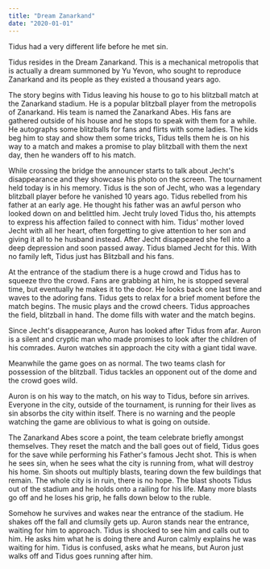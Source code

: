 ```yaml
---
title: "Dream Zanarkand"
date: "2020-01-01"
---
```


Tidus had a very different life before he met sin.

Tidus resides in the Dream Zanarkand. This is a mechanical metropolis that is actually a dream summoned by Yu Yevon, who sought to reproduce Zanarkand and its people as they existed a thousand years ago.

The story begins with Tidus leaving his house to go to his blitzball match at the Zanarkand stadium. He is a popular blitzball player from the metropolis of Zanarkand. His team is named the Zanarkand Abes. His fans are gathered outside of his house and he stops to speak with them for a while. He autographs some blitzballs for fans and flirts with some ladies. The kids beg him to stay and show them some tricks, Tidus tells them he is on his way to a match and makes a promise to play blitzball with them the next day, then he wanders off to his match.

While crossing the bridge the announcer starts to talk about Jecht's disappearance and they showcase his photo on the screen. The tournament held today is in his memory. Tidus is the son of Jecht, who was a legendary blitzball player before he vanished 10 years ago. Tidus rebelled from his father at an early age. He thought his father was an awful person who looked down on and belittled him. Jecht truly loved Tidus tho, his attempts to express his affection failed to connect with him. Tidus' mother loved Jecht with all her heart, often forgetting to give attention to her son and giving it all to he husband instead. After Jecht disappeared she fell into a deep depression and soon passed away. Tidus blamed Jecht for this. With no family left, Tidus just has Blitzball and his fans.

At the entrance of the stadium there is a huge crowd and Tidus has to squeeze thro the crowd. Fans are grabbing at him, he is stopped several time, but eventually he makes it to the door. He looks back one last time and waves to the adoring fans. Tidus gets to relax for a brief moment before the match begins. The music plays and the crowd cheers. Tidus approaches the field, blitzball in hand. The dome fills with water and the match begins.

Since Jecht's disappearance, Auron has looked after Tidus from afar. Auron is a silent and cryptic man who made promises to look after the children of his comrades. Auron watches sin approach the city with a giant tidal wave.

Meanwhile the game goes on as normal. The two teams clash for possession of the blitzball. Tidus tackles an opponent out of the dome and the crowd goes wild.

Auron is on his way to the match, on his way to Tidus, before sin arrives. Everyone in the city, outside of the tournament, is running for their lives as sin absorbs the city within itself. There is no warning and the people watching the game are oblivious to what is going on outside.

The Zanarkand Abes score a point, the team celebrate briefly amongst themselves. They reset the match and the ball goes out of field, Tidus goes for the save while performing his Father's famous Jecht shot. This is when he sees sin, when he sees what the city is running from, what will destroy his home. Sin shoots out multiply blasts, tearing down the few buildings that remain. The whole city is in ruin, there is no hope. The blast shoots Tidus out of the stadium and he holds onto a railing for his life. Many more blasts go off and he loses his grip, he falls down below to the ruble.

Somehow he survives and wakes near the entrance of the stadium. He shakes off the fall and clumsily gets up. Auron stands near the entrance, waiting for him to approach. Tidus is shocked to see him and calls out to him. He asks him what he is doing there and Auron calmly explains he was waiting for him. Tidus is confused, asks what he means, but Auron just walks off and Tidus goes running after him.

